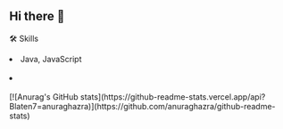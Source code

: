 ## Hi there 👋

🛠️ Skills
<li> Java, JavaScript</li><br>
<li> </li><br>
[![Anurag's GitHub stats](https://github-readme-stats.vercel.app/api?Blaten7=anuraghazra)](https://github.com/anuraghazra/github-readme-stats)
<!--
**Blaten7/Blaten7** is a ✨ _special_ ✨ repository because its `README.md` (this file) appears on your GitHub profile.

Here are some ideas to get you started:

- 🔭 I’m currently working on ...
- 🌱 I’m currently learning ...
- 👯 I’m looking to collaborate on ...
- 🤔 I’m looking for help with ...
- 💬 Ask me about ...
- 📫 How to reach me: ...
- 😄 Pronouns: ...
- ⚡ Fun fact: ...
-->
